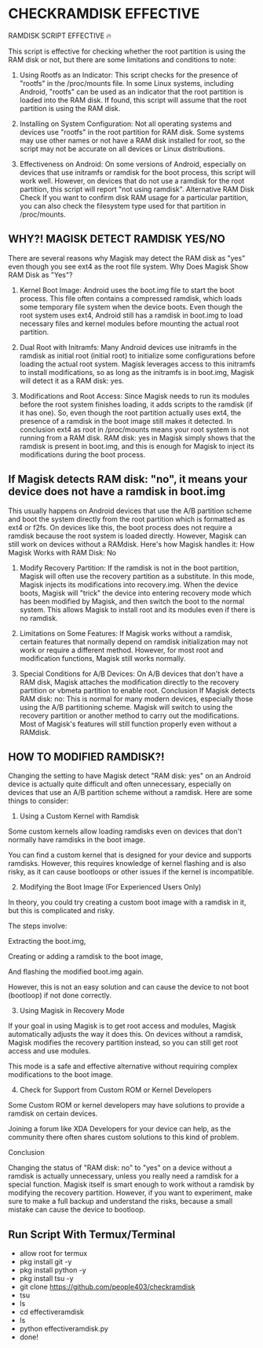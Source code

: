 # CHECKRAMDISK EFFECTIVE 
RAMDISK SCRIPT EFFECTIVE 🔥

This script is effective for checking whether the root partition is using the RAM disk or not, but there are some limitations and conditions to note: 

1. Using Rootfs as an Indicator: This script checks for the presence of "rootfs" in the /proc/mounts file. In some Linux systems, including Android, "rootfs" can be used as an indicator that the root partition is loaded into the RAM disk. If found, this script will assume that the root partition is using the RAM disk.

2. Installing on System Configuration: Not all operating systems and devices use "rootfs" in the root partition for RAM disk. Some systems may use other names or not have a RAM disk installed for root, so the script may not be accurate on all devices or Linux distributions.

4. Effectiveness on Android: On some versions of Android, especially on devices that use initramfs or ramdisk for the boot process, this script will work well. However, on devices that do not use a ramdisk for the root partition, this script will report "not using ramdisk". Alternative RAM Disk Check If you want to confirm disk RAM usage for a particular partition, you can also check the filesystem type used for that partition in /proc/mounts.

## WHY?! MAGISK DETECT RAMDISK YES/NO
There are several reasons why Magisk may detect the RAM disk as "yes" even though you see ext4 as the root file system. Why Does Magisk Show RAM Disk as "Yes"?

1. Kernel Boot Image: Android uses the boot.img file to start the boot process. This file often contains a compressed ramdisk, which loads some temporary file system when the device boots. Even though the root system uses ext4, Android still has a ramdisk in boot.img to load necessary files and kernel modules before mounting the actual root partition.

2. Dual Root with Initramfs: Many Android devices use initramfs in the ramdisk as initial root (initial root) to initialize some configurations before loading the actual root system. Magisk leverages access to this initramfs to install modifications, so as long as the initramfs is in boot.img, Magisk will detect it as a RAM disk: yes.

3. Modifications and Root Access: Since Magisk needs to run its modules before the root system finishes loading, it adds scripts to the ramdisk (if it has one). So, even though the root partition actually uses ext4, the presence of a ramdisk in the boot image still makes it detected. In conclusion ext4 as root in /proc/mounts means your root system is not running from a RAM disk. RAM disk: yes in Magisk simply shows that the ramdisk is present in boot.img, and this is enough for Magisk to inject its modifications during the boot process.

## If Magisk detects RAM disk: "no", it means your device does not have a ramdisk in boot.img
This usually happens on Android devices that use the A/B partition scheme and boot the system directly from the root partition which is formatted as ext4 or f2fs. On devices like this, the boot process does not require a ramdisk because the root system is loaded directly. However, Magisk can still work on devices without a RAMdisk. Here's how Magisk handles it: How Magisk Works with RAM Disk: No 

1. Modify Recovery Partition: If the ramdisk is not in the boot partition, Magisk will often use the recovery partition as a substitute. In this mode, Magisk injects its modifications into recovery.img. When the device boots, Magisk will "trick" the device into entering recovery mode which has been modified by Magisk, and then switch the boot to the normal system. This allows Magisk to install root and its modules even if there is no ramdisk.

2. Limitations on Some Features: If Magisk works without a ramdisk, certain features that normally depend on ramdisk initialization may not work or require a different method. However, for most root and modification functions, Magisk still works normally.

3. Special Conditions for A/B Devices: On A/B devices that don't have a RAM disk, Magisk attaches the modification directly to the recovery partition or vbmeta partition to enable root. Conclusion If Magisk detects RAM disk: no: This is normal for many modern devices, especially those using the A/B partitioning scheme. Magisk will switch to using the recovery partition or another method to carry out the modifications. Most of Magisk's features will still function properly even without a RAMdisk.

## HOW TO MODIFIED RAMDISK?!
Changing the setting to have Magisk detect "RAM disk: yes" on an Android device is actually quite difficult and often unnecessary, especially on devices that use an A/B partition scheme without a ramdisk. Here are some things to consider:

1. Using a Custom Kernel with Ramdisk

Some custom kernels allow loading ramdisks even on devices that don't normally have ramdisks in the boot image.

You can find a custom kernel that is designed for your device and supports ramdisks. However, this requires knowledge of kernel flashing and is also risky, as it can cause bootloops or other issues if the kernel is incompatible.

2. Modifying the Boot Image (For Experienced Users Only)

In theory, you could try creating a custom boot image with a ramdisk in it, but this is complicated and risky.

The steps involve:

Extracting the boot.img,

Creating or adding a ramdisk to the boot image,

And flashing the modified boot.img again.

However, this is not an easy solution and can cause the device to not boot (bootloop) if not done correctly.

3. Using Magisk in Recovery Mode

If your goal in using Magisk is to get root access and modules, Magisk automatically adjusts the way it does this. On devices without a ramdisk, Magisk modifies the recovery partition instead, so you can still get root access and use modules.

This mode is a safe and effective alternative without requiring complex modifications to the boot image.

4. Check for Support from Custom ROM or Kernel Developers

Some Custom ROM or kernel developers may have solutions to provide a ramdisk on certain devices.

Joining a forum like XDA Developers for your device can help, as the community there often shares custom solutions to this kind of problem.

Conclusion

Changing the status of "RAM disk: no" to "yes" on a device without a ramdisk is actually unnecessary, unless you really need a ramdisk for a special function. Magisk itself is smart enough to work without a ramdisk by modifying the recovery partition. However, if you want to experiment, make sure to make a full backup and understand the risks, because a small mistake can cause the device to bootloop.

## Run Script With Termux/Terminal
- allow root for termux
- pkg install git -y
- pkg install python -y
- pkg install tsu -y
- git clone https://github.com/people403/checkramdisk
- tsu
- ls
- cd effectiveramdisk
- ls
- python effectiveramdisk.py
- done!
